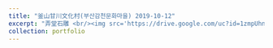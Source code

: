 ```yaml
---
title: "釜山甘川文化村(부산감천문화마을) 2019-10-12"
excerpt: "弄堂石雕 <br/><img src='https://drive.google.com/uc?id=1zmpUhnHtD2IJEF8yOH_tGMjTvv0fKZRt&export=download'>"
collection: portfolio
---
```


 
